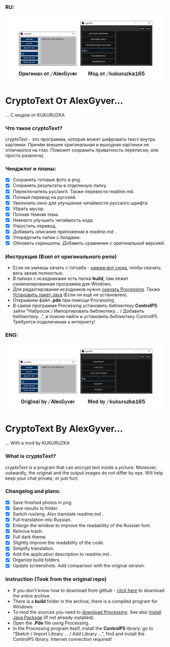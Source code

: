 ### RU:
![rus](/rus.jpg)
# **CryptoText От AlexGyver...**
... С модом от KUKURUZKA
### Что такое cryptoText?
cryptoText - это программа, которая может шифровать текст внутрь картинки. Причём внешне оригинальная и выходная картинки не отличаются на глаз. Поможет сохранить приватность переписки, или просто развлечь)
### Ченджлог и планы:
- [x] Сохранять готовые фото в png.
- [x] Сохранять результаты в отделюную папку.
- [x] Переключатель рус/англ. Также перевести readme.md.
- [x] Полный перевод на русский.
- [x] Увеличить окно для улучшения читаймости русского шрифта.
- [x] Убрать мусор.
- [x] Полная тёмная тема.
- [x] Немного улучшить читаймость кода.
- [x] Упростить перевод.
- [x] Добавить описание приложения в readme.md .
- [x] Упорядочить папки с билдами.
- [x] Обновить скриншоты. Добавить сравнение с оригинальной версией.

### Инструкция (Взял от оригинального репо)
+ Если не умеешь качать с гитхаба - [нажми вот сюда](https://github.com/KUKURUZKA165/cryptoText/archive/main.zip), чтобы скачать весь архив полностью.
+ В папках с исходниками есть папка **build**, там лежит скомпилированная программа для Windows.
+ Для редактирования исходников нужно [скачать Processing](https://processing.org/download/). Также [Установить пакет Java](https://java.com/ru/download/) (Если он ещё не установлен).
+ Открываем файл **.pde** при помощи Processing.
+ В самой программе Processing установить библиотеку **ControlP5**: зайти "Набросок / Импортировать библиотеку... / Добавить библиотеку...", в поиске найти и установить библиотеку ControlP5. Требуется подключение к интернету!

### ENG:
![eng](/eng.jpg)
# **CryptoText By AlexGyver...**
... With a mod by KUKURUZKA
### What is cryptoText?
cryptoText is a program that can encrypt text inside a picture. Moreover, outwardly, the original and the output images do not differ by eye. Will help keep your chat private, or just fun)
### Changelog and plans:
- [x] Save finished photos in png.
- [x] Save results to folder.
- [x] Switch rus/eng. Also translate readme.md .
- [x] Full translation into Russian.
- [x] Enlarge the window to improve the readability of the Russian font.
- [x] Remove trash.
- [x] Full dark theme.
- [x] Slightly improve the readability of the code.
- [x] Simplify translation.
- [x] Add the application description to readme.md .
- [x] Organize build folders.
- [x] Update screenshots. Add comparison with the original version.
### Instruction (Took from the original repo)
+ If you don't know how to download from github - [click here](https://github.com/KUKURUZKA165/cryptoText/archive/main.zip) to download the entire archive.
+ There is a **build** folder in the archive, there is a compiled program for Windows.
+ To mod the sources you need to [download Processing](https://processing.org/download/). See also [Install Java Package](https://java.com/en/download/) (If not already installed).
+ Open the **.Pde** file using Processing.
+ In the Processing program itself, install the **ControlP5** library: go to "Sketch / Import Library ... / Add Library ...", find and install the ControlP5 library. Internet connection required!